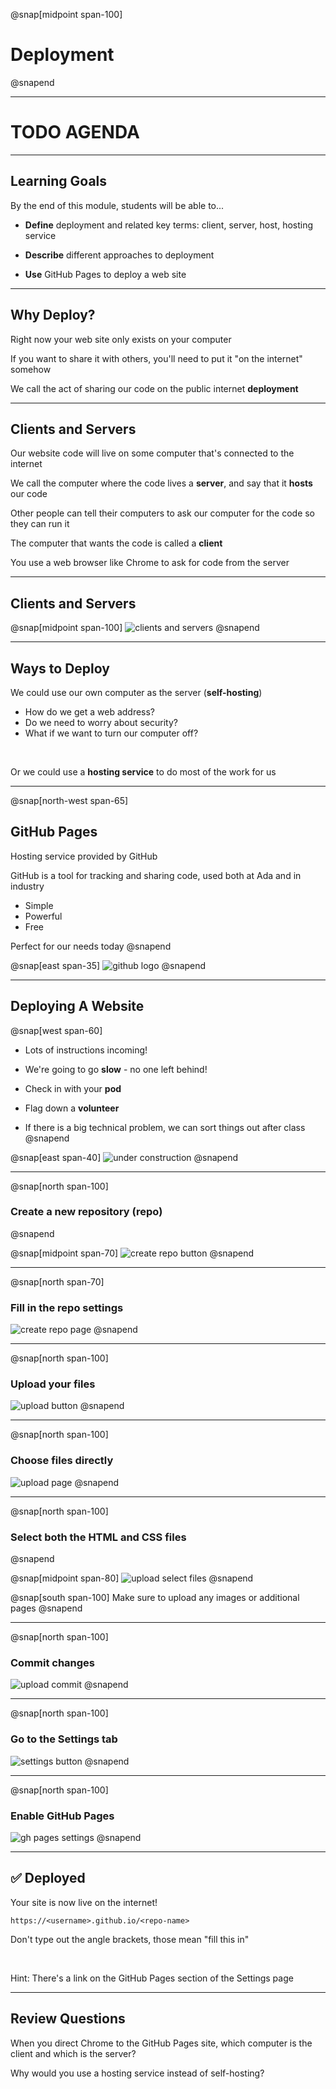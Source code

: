 @snap[midpoint span-100]

# Deployment

@snapend

---

# TODO AGENDA

---

## Learning Goals

By the end of this module, students will be able to...

- **Define** deployment and related key terms: client, server, host, hosting service

- **Describe** different approaches to deployment

- **Use** GitHub Pages to deploy a web site

---

## Why Deploy?

Right now your web site only exists on your computer

If you want to share it with others, you'll need to put it "on the internet" somehow

We call the act of sharing our code on the public internet **deployment**

---

## Clients and Servers

Our website code will live on some computer that's connected to the internet

<span class="small">We call the computer where the code lives a **server**, and say that it **hosts** our code</span>

Other people can tell their computers to ask our computer for the code so they can run it

<span class="small">The computer that wants the code is called a **client**</span>

<span class="small">You use a web browser like Chrome to ask for code from the server</span>

---

## Clients and Servers

<!-- https://www.draw.io/#G1NEFo2BS7eG_cCnXjqzHRgy5h8NLLa1Hg -->

@snap[midpoint span-100]
![clients and servers](assets/images/client-server.png)
@snapend

---

## Ways to Deploy

We could use our own computer as the server (**self-hosting**)
<ul class="small">
<li>How do we get a web address?</li>
<li>Do we need to worry about security?</li>
<li>What if we want to turn our computer off?</li>
</ul>

<br>

Or we could use a **hosting service** to do most of the work for us

---

@snap[north-west span-65]
## GitHub Pages

Hosting service provided by GitHub

<span class="small">GitHub is a tool for tracking and sharing code, used both at Ada and in industry</span>

<ul>
<li>Simple</li>
<li>Powerful</li>
<li>Free</li>
</ul>

Perfect for our needs today
@snapend

@snap[east span-35]
![github logo](https://github.githubassets.com/images/modules/logos_page/GitHub-Mark.png)
@snapend

---

## Deploying A Website

@snap[west span-60]

- Lots of instructions incoming!

- We're going to go **slow** - no one left behind!

- Check in with your **pod**

- Flag down a **volunteer**

- If there is a big technical problem, we can sort things out after class
@snapend

@snap[east span-40]
![under construction](https://upload.wikimedia.org/wikipedia/commons/thumb/d/d1/Vienna_Convention_road_sign_Ab-16-V1-LHT.svg/500px-Vienna_Convention_road_sign_Ab-16-V1-LHT.svg.png)
@snapend

---

@snap[north span-100]
### Create a new repository (repo)
@snapend

@snap[midpoint span-70]
![create repo button](assets/images/deployment-new-repo-1.png)
@snapend

---


@snap[north span-70]
### Fill in the repo settings

![create repo page](assets/images/deployment-new-repo-2.png)
@snapend

---

@snap[north span-100]
### Upload your files

![upload button](assets/images/deployment-upload-1.png)
@snapend

---

@snap[north span-100]
### Choose files directly

![upload page](assets/images/deployment-upload-2.png)
@snapend

---

@snap[north span-100]
### Select both the HTML and CSS files
@snapend

@snap[midpoint span-80]
![upload select files](assets/images/deployment-upload-3.png)
@snapend

@snap[south span-100]
Make sure to upload any images or additional pages
@snapend

---

@snap[north span-100]
### Commit changes

![upload commit](assets/images/deployment-upload-4.png)
@snapend

---

@snap[north span-100]
### Go to the Settings tab

![settings button](assets/images/deployment-settings-button.png)
@snapend

---

@snap[north span-100]
### Enable GitHub Pages

![gh pages settings](assets/images/deployment-gh-pages-settings.png)
@snapend

---

## ✅ Deployed

Your site is now live on the internet!

`https://<username>.github.io/<repo-name>`

<span class="small">Don't type out the angle brackets, those mean "fill this in"<span>

<br>

Hint: There's a link on the GitHub Pages section of the Settings page

---

## Review Questions

When you direct Chrome to the GitHub Pages site, which computer is the client and which is the server?

Why would you use a hosting service instead of self-hosting?